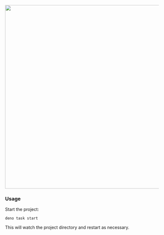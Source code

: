 <img src="https://github.com/littledivy/pune-interstellar-screening/assets/34997667/5d5c406f-d0ca-40cb-9b45-6a957c9d8ed2" height="600px" />

### Usage

Start the project:

```
deno task start
```

This will watch the project directory and restart as necessary.
